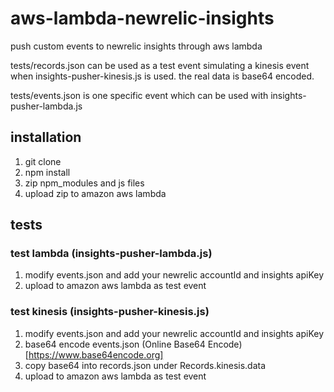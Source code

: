 # aws-lambda-newrelic-insights
push custom events to newrelic insights through aws lambda

tests/records.json can be used as a test event simulating a kinesis event when insights-pusher-kinesis.js is used. the real data is base64 encoded.

tests/events.json is one specific event which can be used with insights-pusher-lambda.js

## installation

1. git clone
2. npm install
3. zip npm_modules and js files
4. upload zip to amazon aws lambda

## tests
### test lambda (insights-pusher-lambda.js)
1. modify events.json and add your newrelic accountId and insights apiKey
2. upload to amazon aws lambda as test event

### test kinesis (insights-pusher-kinesis.js)
1. modify events.json and add your newrelic accountId and insights apiKey
2. base64 encode events.json (Online Base64 Encode)[https://www.base64encode.org]
3. copy base64 into records.json under Records.kinesis.data
4. upload to amazon aws lambda as test event
